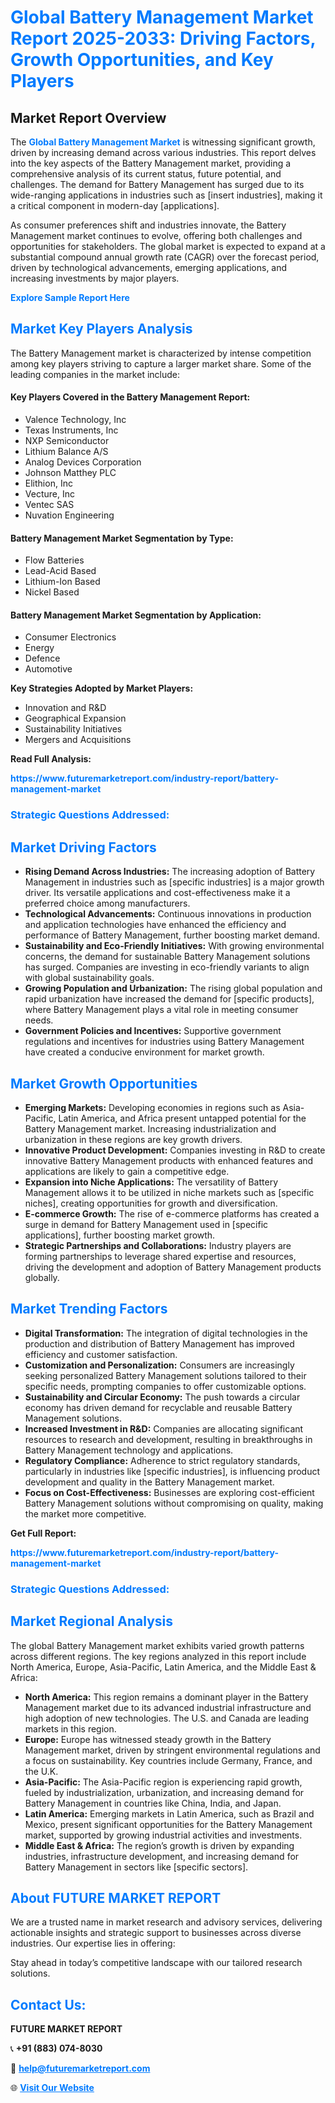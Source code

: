 <h1 style="color: #007BFF;">Global Battery Management Market Report 2025-2033: Driving Factors, Growth Opportunities, and Key Players</h1>

<section id="overview">
<h2>Market Report Overview</h2>
<p>The <a href="https://www.futuremarketreport.com/industry-report/battery-management-market" style="color: #007BFF; text-decoration: none;"><strong>Global Battery Management Market</strong></a> is witnessing significant growth, driven by increasing demand across various industries. This report delves into the key aspects of the Battery Management market, providing a comprehensive analysis of its current status, future potential, and challenges. The demand for Battery Management has surged due to its wide-ranging applications in industries such as [insert industries], making it a critical component in modern-day [applications].</p>
<p>As consumer preferences shift and industries innovate, the Battery Management market continues to evolve, offering both challenges and opportunities for stakeholders. The global market is expected to expand at a substantial compound annual growth rate (CAGR) over the forecast period, driven by technological advancements, emerging applications, and increasing investments by major players.</p>
</section>

<section id="overview">
<p><a href="https://www.futuremarketreport.com/request-sample/reportId=47777" style="color: #007BFF; text-decoration: none;"><strong>Explore Sample Report Here</strong></a></p>
</section>

<section id="key-players">
<h2 style="color: #007BFF;">Market Key Players Analysis</h2>
<p>The Battery Management market is characterized by intense competition among key players striving to capture a larger market share. Some of the leading companies in the market include:</p>
<h4>Key Players Covered in the Battery Management Report:</h4>
<ul><li>Valence Technology, Inc</li><li>Texas Instruments, Inc</li><li>NXP Semiconductor</li><li>Lithium Balance A/S</li><li>Analog Devices Corporation</li><li>Johnson Matthey PLC</li><li>Elithion, Inc</li><li>Vecture, Inc</li><li>Ventec SAS</li><li>Nuvation Engineering</li></ul>
<h4>Battery Management Market Segmentation by Type:</h4>
<ul><li>Flow Batteries</li><li>Lead-Acid Based</li><li>Lithium-Ion Based</li><li>Nickel Based</li></ul>

<h4>Battery Management Market Segmentation by Application:</h4>
<ul><li>Consumer Electronics</li><li>Energy</li><li>Defence</li><li>Automotive</li></ul>
<p><strong>Key Strategies Adopted by Market Players:</strong></p>
<ul>
<li>Innovation and R&D</li>
<li>Geographical Expansion</li>
<li>Sustainability Initiatives</li>
<li>Mergers and Acquisitions</li>
</ul>
</section>

<section>
<p><strong>Read Full Analysis: </strong></p><a href="https://www.futuremarketreport.com/industry-report/battery-management-market" style="color: #007BFF; text-decoration: none;"><strong>https://www.futuremarketreport.com/industry-report/battery-management-market</strong></a>
<h3 style="color: #007BFF;">Strategic Questions Addressed:</h3>
</section>

<section id="driving-factors">
<h2 style="color: #007BFF;">Market Driving Factors</h2>
<ul>
<li><strong>Rising Demand Across Industries:</strong> The increasing adoption of Battery Management in industries such as [specific industries] is a major growth driver. Its versatile applications and cost-effectiveness make it a preferred choice among manufacturers.</li>
<li><strong>Technological Advancements:</strong> Continuous innovations in production and application technologies have enhanced the efficiency and performance of Battery Management, further boosting market demand.</li>
<li><strong>Sustainability and Eco-Friendly Initiatives:</strong> With growing environmental concerns, the demand for sustainable Battery Management solutions has surged. Companies are investing in eco-friendly variants to align with global sustainability goals.</li>
<li><strong>Growing Population and Urbanization:</strong> The rising global population and rapid urbanization have increased the demand for [specific products], where Battery Management plays a vital role in meeting consumer needs.</li>
<li><strong>Government Policies and Incentives:</strong> Supportive government regulations and incentives for industries using Battery Management have created a conducive environment for market growth.</li>
</ul>
</section>

<section id="growth-opportunities">
<h2 style="color: #007BFF;">Market Growth Opportunities</h2>
<ul>
<li><strong>Emerging Markets:</strong> Developing economies in regions such as Asia-Pacific, Latin America, and Africa present untapped potential for the Battery Management market. Increasing industrialization and urbanization in these regions are key growth drivers.</li>
<li><strong>Innovative Product Development:</strong> Companies investing in R&D to create innovative Battery Management products with enhanced features and applications are likely to gain a competitive edge.</li>
<li><strong>Expansion into Niche Applications:</strong> The versatility of Battery Management allows it to be utilized in niche markets such as [specific niches], creating opportunities for growth and diversification.</li>
<li><strong>E-commerce Growth:</strong> The rise of e-commerce platforms has created a surge in demand for Battery Management used in [specific applications], further boosting market growth.</li>
<li><strong>Strategic Partnerships and Collaborations:</strong> Industry players are forming partnerships to leverage shared expertise and resources, driving the development and adoption of Battery Management products globally.</li>
</ul>
</section>

<section id="trending-factors">
<h2 style="color: #007BFF;">Market Trending Factors</h2>
<ul>
<li><strong>Digital Transformation:</strong> The integration of digital technologies in the production and distribution of Battery Management has improved efficiency and customer satisfaction.</li>
<li><strong>Customization and Personalization:</strong> Consumers are increasingly seeking personalized Battery Management solutions tailored to their specific needs, prompting companies to offer customizable options.</li>
<li><strong>Sustainability and Circular Economy:</strong> The push towards a circular economy has driven demand for recyclable and reusable Battery Management solutions.</li>
<li><strong>Increased Investment in R&D:</strong> Companies are allocating significant resources to research and development, resulting in breakthroughs in Battery Management technology and applications.</li>
<li><strong>Regulatory Compliance:</strong> Adherence to strict regulatory standards, particularly in industries like [specific industries], is influencing product development and quality in the Battery Management market.</li>
<li><strong>Focus on Cost-Effectiveness:</strong> Businesses are exploring cost-efficient Battery Management solutions without compromising on quality, making the market more competitive.</li>
</ul>
</section>

<section>
<p><strong>Get Full Report: </strong></p><a href="https://www.futuremarketreport.com/industry-report/battery-management-market" style="color: #007BFF; text-decoration: none;"><strong>https://www.futuremarketreport.com/industry-report/battery-management-market</strong></a>
<h3 style="color: #007BFF;">Strategic Questions Addressed:</h3>
</section>


<section id="regional-analysis">
<h2 style="color: #007BFF;">Market Regional Analysis</h2>
<p>The global Battery Management market exhibits varied growth patterns across different regions. The key regions analyzed in this report include North America, Europe, Asia-Pacific, Latin America, and the Middle East & Africa:</p>
<ul>
<li><strong>North America:</strong> This region remains a dominant player in the Battery Management market due to its advanced industrial infrastructure and high adoption of new technologies. The U.S. and Canada are leading markets in this region.</li>
<li><strong>Europe:</strong> Europe has witnessed steady growth in the Battery Management market, driven by stringent environmental regulations and a focus on sustainability. Key countries include Germany, France, and the U.K.</li>
<li><strong>Asia-Pacific:</strong> The Asia-Pacific region is experiencing rapid growth, fueled by industrialization, urbanization, and increasing demand for Battery Management in countries like China, India, and Japan.</li>
<li><strong>Latin America:</strong> Emerging markets in Latin America, such as Brazil and Mexico, present significant opportunities for the Battery Management market, supported by growing industrial activities and investments.</li>
<li><strong>Middle East & Africa:</strong> The region’s growth is driven by expanding industries, infrastructure development, and increasing demand for Battery Management in sectors like [specific sectors].</li>
</ul>
</section>

<footer>
<h2 style="color: #007BFF;">About FUTURE MARKET REPORT</h2>
<p>We are a trusted name in market research and advisory services, delivering actionable insights and strategic support to businesses across diverse industries. Our expertise lies in offering:</p>

<p>Stay ahead in today’s competitive landscape with our tailored research solutions.</p>

<h2 style="color: #007BFF;">Contact Us:</h2>
<p><strong>FUTURE MARKET REPORT</strong></p>
<p>📞 <strong>+91 (883) 074-8030</strong></p>
<p>📧 <strong><a href="mailto:help@futuremarketreport.com" style="color: #007BFF;">help@futuremarketreport.com</a></strong></p>
<p>🌐 <strong><a href="https://www.futuremarketreport.com/" style="color: #007BFF;">Visit Our Website</a></strong></p>
</footer>